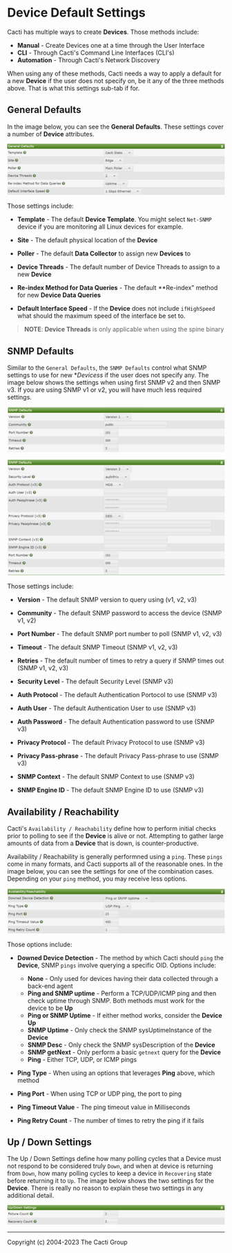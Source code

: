 # Device Default Settings

Cacti has multiple ways to create **Devices**. Those methods include:

- **Manual** - Create Devices one at a time through the User Interface
- **CLI** - Through Cacti's Command Line Interfaces (CLI's)
- **Automation** - Through Cacti's Network Discovery

When using any of these methods, Cacti needs a way to apply a default for a new
**Device** if the user does not specify on, be it any of the three methods
above. That is what this settings sub-tab if for.

## General Defaults

In the image below, you can see the **General Defaults**. These settings cover a
number of **Device** attributes.

![General Defaults](images/settings-device-defaults-general.png)

Those settings include:

- **Template** - The default **Device Template**. You might select `Net-SNMP`
  device if you are monitoring all Linux devices for example.

- **Site** - The default physical location of the **Device**

- **Poller** - The default **Data Collector** to assign new **Devices** to

- **Device Threads** - The default number of Device Threads to assign to a new
  **Device**

- **Re-index Method for Data Queries** - The default **Re-index" method for new
  **Device Data Queries**

- **Default Interface Speed** - If the **Device** does not include `ifHighSpeed`
  what should the maximum speed of the interface be set to.

> **NOTE**: **Device Threads** is only applicable when using the spine binary

## SNMP Defaults

Similar to the `General Defaults`, the `SNMP Defaults` control what SNMP
settings to use for new \*_Devicess_ if the user does not specify any. The image
below shows the settings when using first SNMP v2 and then SNMP v3. If you are
using SNMP v1 or v2, you will have much less required settings.

![SNMP Defaults](images/settings-device-defaults-snmp-defaults-v1v2.png)

![SNMP Defaults](images/settings-device-defaults-snmp-defaults-v3.png)

Those settings include:

- **Version** - The default SNMP version to query using (v1, v2, v3)

- **Community** - The default SNMP password to access the device (SNMP v1, v2)

- **Port Number** - The default SNMP port number to poll (SNMP v1, v2, v3)

- **Timeout** - The default SNMP Timeout (SNMP v1, v2, v3)

- **Retries** - The default number of times to retry a query if SNMP times out
  (SNMP v1, v2, v3)

- **Security Level** - The default Security Level (SNMP v3)

- **Auth Protocol** - The default Authentication Portocol to use (SNMP v3)

- **Auth User** - The default Authentication User to use (SNMP v3)

- **Auth Password** - The default Authentication password to use (SNMP v3)

- **Privacy Protocol** - The default Privacy Protocol to use (SNMP v3)

- **Privacy Pass-phrase** - The default Privacy Pass-phrase to use (SNMP v3)

- **SNMP Context** - The default SNMP Context to use (SNMP v3)

- **SNMP Engine ID** - The default SNMP Engine ID to use (SNMP v3)

## Availability / Reachability

Cacti's `Availability / Reachability` define how to perform initial checks prior
to polling to see if the **Device** is alive or not. Attempting to gather large
amounts of data from a **Device** that is down, is counter-productive.

Availability / Reachability is generally performned using a `ping`. These
`pings` come in many formats, and Cacti supports all of the reasonable ones. In
the image below, you can see the settings for one of the combination cases.
Depending on your `ping` method, you may receive less options.

![SNMP Defaults](images/settings-device-defaults-availability.png)

Those options include:

- **Downed Device Detection** - The method by which Cacti should `ping` the
  **Device**, SNMP `pings` involve querying a specific OID. Options include:

  - **None** - Only used for devices having their data collected through a
    back-end agent
  - **Ping and SNMP uptime** - Perform a TCP/UDP/ICMP ping and then check uptime
    through SNMP. Both methods must work for the device to be **Up**
  - **Ping or SNMP Uptime** - If either method works, consider the **Device Up**
  - **SNMP Uptime** - Only check the SNMP sysUptimeInstance of the **Device**
  - **SNMP Desc** - Only check the SNMP sysDescription of the **Device**
  - **SNMP getNext** - Only perform a basic `getnext` query for the **Device**
  - **Ping** - Either TCP, UDP, or ICMP pings

- **Ping Type** - When using an options that leverages **Ping** above, which
  method

- **Ping Port** - When using TCP or UDP ping, the port to ping

- **Ping Timeout Value** - The ping timeout value in Milliseconds

- **Ping Retry Count** - The number of times to retry the ping if it fails

## Up / Down Settings

The Up / Down Settings define how many polling cycles that a Device must not
respond to be considered truly `Down`, and when at device is returning from
`Down`, how many polling cycles to keep a device in `Recovering` state before
returning it to `Up`. The image below shows the two settings for the **Device**.
There is really no reason to explain these two settings in any additional
detail.

![SNMP Defaults](images/settings-device-defaults-updown.png)

---

Copyright (c) 2004-2023 The Cacti Group
